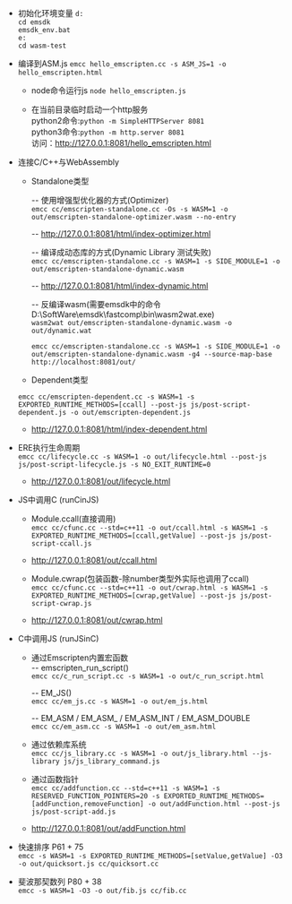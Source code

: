 - 初始化环境变量
`d:`    
`cd emsdk`    
`emsdk_env.bat`    
`e:`   
`cd wasm-test`   


- 编译到ASM.js
`emcc hello_emscripten.cc -s ASM_JS=1 -o hello_emscripten.html`

  - node命令运行js
  `node hello_emscripten.js`

  - 在当前目录临时启动一个http服务    
    python2命令:`python -m SimpleHTTPServer 8081`    
    python3命令:`python -m http.server 8081`    
    访问：http://127.0.0.1:8081/hello_emscripten.html    

- 连接C/C++与WebAssembly

  - Standalone类型

    -- 使用增强型优化器的方式(Optimizer)    
    `emcc cc/emscripten-standalone.cc -Os -s WASM=1 -o out/emscripten-standalone-optimizer.wasm --no-entry`

    -- http://127.0.0.1:8081/html/index-optimizer.html    

    -- 编译成动态库的方式(Dynamic Library 测试失败)    
    `emcc cc/emscripten-standalone.cc -s WASM=1 -s SIDE_MODULE=1 -o out/emscripten-standalone-dynamic.wasm`    

    -- http://127.0.0.1:8081/html/index-dynamic.html    

    -- 反编译wasm(需要emsdk中的命令D:\SoftWare\emsdk\fastcomp\bin\wasm2wat.exe)    
    `wasm2wat out/emscripten-standalone-dynamic.wasm -o out/dynamic.wat`    

    `emcc cc/emscripten-standalone.cc -s WASM=1 -s SIDE_MODULE=1 -o out/emscripten-standalone-dynamic.wasm -g4 --source-map-base http://localhost:8081/out/`

  - Dependent类型
  
  `emcc cc/emscripten-dependent.cc -s WASM=1 -s EXPORTED_RUNTIME_METHODS=[ccall] --post-js js/post-script-dependent.js -o out/emscripten-dependent.js`    

    - http://127.0.0.1:8081/html/index-dependent.html    

- ERE执行生命周期    
`emcc cc/lifecycle.cc -s WASM=1 -o out/lifecycle.html --post-js js/post-script-lifecycle.js -s NO_EXIT_RUNTIME=0`

    - http://127.0.0.1:8081/out/lifecycle.html     

- JS中调用C (runCinJS)    

  - Module.ccall(直接调用)    
  `emcc cc/cfunc.cc --std=c++11 -o out/ccall.html -s WASM=1 -s EXPORTED_RUNTIME_METHODS=[ccall,getValue] --post-js js/post-script-ccall.js`    

  - http://127.0.0.1:8081/out/ccall.html    

  - Module.cwrap(包装函数-除number类型外实际也调用了ccall)    
  `emcc cc/cfunc.cc --std=c++11 -o out/cwrap.html -s WASM=1 -s EXPORTED_RUNTIME_METHODS=[cwrap,getValue] --post-js js/post-script-cwrap.js`    

  - http://127.0.0.1:8081/out/cwrap.html     

- C中调用JS (runJSinC)    

  - 通过Emscripten内置宏函数    
    -- emscripten_run_script()    
    `emcc cc/c_run_script.cc -s WASM=1 -o out/c_run_script.html`    

    -- EM_JS()    
    `emcc cc/em_js.cc -s WASM=1 -o out/em_js.html`    

    -- EM_ASM / EM_ASM_ / EM_ASM_INT / EM_ASM_DOUBLE     
    `emcc cc/em_asm.cc -s WASM=1 -o out/em_asm.html`    

  - 通过依赖库系统    
  `emcc cc/js_library.cc -s WASM=1 -o out/js_library.html --js-library js/js_library_command.js`    

  - 通过函数指针    
  `emcc cc/addfunction.cc --std=c++11 -s WASM=1 -s RESERVED_FUNCTION_POINTERS=20 -s EXPORTED_RUNTIME_METHODS=[addFunction,removeFunction] -o out/addFunction.html --post-js js/post-script-add.js`    

  - http://127.0.0.1:8081/out/addFunction.html    

- 快速排序 P61 + 75    
`emcc -s WASM=1 -s EXPORTED_RUNTIME_METHODS=[setValue,getValue] -O3 -o out/quicksort.js cc/quicksort.cc`    

- 斐波那契数列 P80 + 38    
`emcc -s WASM=1 -O3 -o out/fib.js cc/fib.cc`    




